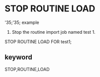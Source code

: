# STOP ROUTINE LOAD
'35;'35; example

1. Stop the routine import job named test 1.

STOP ROUTINE LOAD FOR test1;

## keyword
STOP,ROUTINE,LOAD
